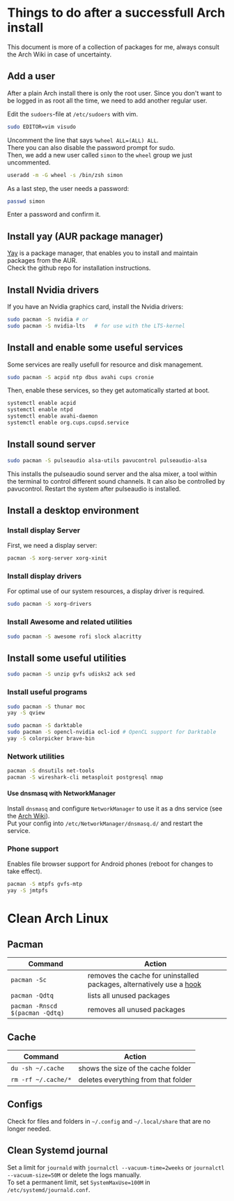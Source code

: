 # Things to do after a successfull Arch install

This document is more of a collection of packages for me, always consult the Arch Wiki in case of uncertainty.

## Add a user

After a plain Arch install there is only the root user. Since you don't want to be logged in as root all the time, we need to add another regular user.

Edit the `sudoers`-file at `/etc/sudoers` with vim.

```sh
sudo EDITOR=vim visudo
```

Uncomment the line that says `%wheel ALL=(ALL) ALL`.  
There you can also disable the password prompt for sudo.  
Then, we add a new user called `simon` to the `wheel` group we just uncommented.  

```sh
useradd -m -G wheel -s /bin/zsh simon
```

As a last step, the user needs a password:

```sh
passwd simon
```

Enter a password and confirm it.

## Install yay (AUR package manager)

[Yay](https://github.com/Jguer/yay) is a package manager, that enables you to install and maintain packages from the AUR.  
Check the github repo for installation instructions.

## Install Nvidia drivers

If you have an Nvidia graphics card, install the Nvidia drivers:

```sh
sudo pacman -S nvidia # or
sudo pacman -S nvidia-lts   # for use with the LTS-kernel
```

## Install and enable some useful services

Some services are really usefull for resource and disk management.

```sh
sudo pacman -S acpid ntp dbus avahi cups cronie
```

Then, enable these services, so they get automatically started at boot.

```sh
systemctl enable acpid
systemctl enable ntpd
systemctl enable avahi-daemon
systemctl enable org.cups.cupsd.service
```

## Install sound server

```sh
sudo pacman -S pulseaudio alsa-utils pavucontrol pulseaudio-alsa
```

This installs the pulseaudio sound server and the alsa mixer, a tool within the terminal to control different sound channels. It can also be controlled by pavucontrol. Restart the system after pulseaudio is installed.

## Install a desktop environment
### Install display Server

First, we need a display server:

```sh
pacman -S xorg-server xorg-xinit
```

### Install display drivers

For optimal use of our system resources, a display driver is required.

```sh
sudo pacman -S xorg-drivers
```

### Install Awesome and related utilities

```sh
sudo pacman -S awesome rofi slock alacritty
```

## Install some useful utilities

```sh
sudo pacman -S unzip gvfs udisks2 ack sed
```

### Install useful programs

```sh
sudo pacman -S thunar moc
yay -S qview

sudo pacman -S darktable
sudo pacman -S opencl-nvidia ocl-icd # OpenCL support for Darktable
yay -S colorpicker brave-bin
```

### Network utilities

```sh
pacman -S dnsutils net-tools
pacman -S wireshark-cli metasploit postgresql nmap
```

#### Use dnsmasq with NetworkManager

Install `dnsmasq` and configure `NetworkManager` to use it as a dns service (see the [Arch Wiki](https://wiki.archlinux.org/title/NetworkManager#dnsmasq)).  
Put your config into `/etc/NetworkManager/dnsmasq.d/` and restart the service.

### Phone support

Enables file browser support for Android phones (reboot for changes to take effect).
```sh
pacman -S mtpfs gvfs-mtp
yay -S jmtpfs
```

# Clean Arch Linux

## Pacman
Command | Action
--- | ---
`pacman -Sc` | removes the cache for uninstalled packages, alternatively use a [hook](https://github.com/sihensel/dotfiles/blob/main/clear_cache.hook)
`pacman -Qdtq` | lists all unused packages
`pacman -Rnscd $(pacman -Qdtq)` | removes all unused packages

## Cache
Command | Action
--- | ---
`du -sh ~/.cache` | shows the size of the cache folder
`rm -rf ~/.cache/*` | deletes everything from that folder

## Configs
Check for files and folders in `~/.config` and `~/.local/share` that are no longer needed.

## Clean Systemd journal
Set a limit for `journald` with `journalctl --vacuum-time=2weeks` or `journalctl --vacuum-size=50M` or delete the logs manually.  
To set a permanent limit, set `SystemMaxUse=100M` in `/etc/systemd/journald.conf`.
